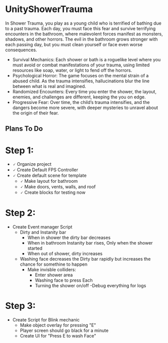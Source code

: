 # UnityShowerTrauma
In Shower Trauma, you play as a young child who is terrified of bathing due to a past trauma. Each day, you must face this fear and survive terrifying encounters in the bathroom, where malevolent forces manifest as monsters, shadows, and other horrors. The evil in the bathroom grows stronger with each passing day, but you must clean yourself or face even worse consequences.

- Survival Mechanics: Each shower or bath is a roguelike level where you must avoid or combat manifestations of your trauma, using limited resources like soap, water, or light to fend off the horrors.
- Psychological Horror: The game focuses on the mental strain of a abused child. As the trauma intensifies, hallucinations blur the line between what is real and imagined.
- Randomized Encounters: Every time you enter the shower, the layout, enemies, and challenges are different, keeping the you on edge.
- Progressive Fear: Over time, the child’s trauma intensifies, and the dangers become more severe, with deeper mysteries to unravel about the origin of their fear.

## Plans To Do

# Step 1: 
 - 🗸 Organize project
 - 🗸 Create Default FPS Controller 
 - 🗸 Create default scene for template
	- 🗸 Make layout for bathroom
	- 🗸  Make doors, vents, walls, and roof
	- 🗸  Create blocks for testing now
# Step 2:
- Create Event manager Script
	- Dirty and Instanity bar
		- When in shower the dirty bar decreases 
		- When in bathroom Instanity bar rises, Only when the shower started
		- When out of shower, dirty increases 
	- Washing face decreases the Dirty bar rapidly but increases the chance for somethine to happen 
		- Make invisble colliders:
			- Enter shower area 
			- Washing face to press Each
			- Turning the shower on/off
	-Debug everything for logs 
	
# Step 3:
- Create Script for Blink mechanic
	- Make object overlay for pressing "E"
	- Player screen should go black for a minute 
	- Create UI for "Press E to wash Face" 
	